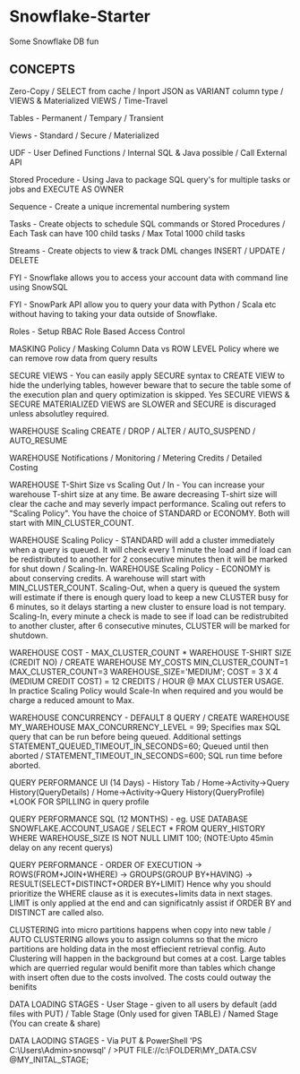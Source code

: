 # Snowflake-Starter
Some Snowflake DB fun

CONCEPTS
------------

Zero-Copy / SELECT from cache / Inport JSON as VARIANT column type / VIEWS & Materialized VIEWS / Time-Travel

Tables - Permanent / Tempary / Transient 

Views - Standard / Secure / Materialized

UDF - User Defined Functions / Internal SQL & Java possible / Call External API

Stored Procedure - Using Java to package SQL query's for multiple tasks or jobs and EXECUTE AS OWNER

Sequence - Create a unique incremental numbering system

Tasks - Create objects to schedule SQL commands or Stored Procedures / Each Task can have 100 child tasks / Max Total 1000 child tasks

Streams - Create objects to view & track DML changes INSERT / UPDATE / DELETE

FYI - Snowflake allows you to access your account data with command line using SnowSQL

FYI - SnowPark API allow you to query your data with Python / Scala etc without having to taking your data outside of Snowflake. 

Roles - Setup RBAC Role Based Access Control

MASKING Policy / Masking Column Data vs ROW LEVEL Policy where we can remove row data from query results

SECURE VIEWS - You can easily apply SECURE syntax to CREATE VIEW to hide the underlying tables, however beware that to secure the table some of the execution plan and query optimization is skipped.  Yes SECURE VIEWS & SECURE MATERIALIZED VIEWS are SLOWER and SECURE is discuraged unless absolutley required.

WAREHOUSE Scaling CREATE / DROP / ALTER / AUTO_SUSPEND / AUTO_RESUME

WAREHOUSE Notifications / Monitoring / Metering Credits / Detailed Costing 

WAREHOUSE T-Shirt Size vs Scaling Out / In - You can increase your warehouse T-shirt size at any time.  Be aware decreasing T-shirt size will clear the cache and may severly impact performance.  Scaling out refers to "Scaling Policy".  You have the choice of STANDARD or ECONOMY.  Both will start with MIN_CLUSTER_COUNT.  

WAREHOUSE Scaling Policy - STANDARD will add a cluster immediately when a query is queued.  It will check every 1 minute the load and if load can be redistributed to another for 2 consecutive minutes then it will be marked for shut down / Scaling-In.
WAREHOUSE Scaling Policy - ECONOMY is about conserving credits.  A warehouse will start with MIN_CLUSTER_COUNT.  Scaling-Out, when a query is queued the system will estimate if there is enough query load to keep a new CLUSTER busy for 6 minutes, so it delays starting a new cluster to ensure load is not tempary.  Scaling-In, every minute a check is made to see if load can be redistrubited to another cluster, after 6 consecutive minutes, CLUSTER will be marked for shutdown. 

WAREHOUSE COST - MAX_CLUSTER_COUNT * WAREHOUSE T-SHIRT SIZE (CREDIT NO) / CREATE WAREHOUSE MY_COSTS MIN_CLUSTER_COUNT=1 MAX_CLUSTER_COUNT=3 WAREHOUSE_SIZE='MEDIUM';
COST = 3 X 4 (MEDIUM CREDIT COST) = 12 CREDITS / HOUR @ MAX CLUSTER USAGE.  In practice Scaling Policy would Scale-In when required and you would be charge a reduced amount to Max.

WAREHOUSE CONCURRENCY - DEFAULT 8 QUERY / CREATE WAREHOUSE MY_WAREHOUSE MAX_CONCURRENCY_LEVEL = 99; Specifies max SQL query that can be run before being queued.  Additional settings STATEMENT_QUEUED_TIMEOUT_IN_SECONDS=60; Queued until then aborted / STATEMENT_TIMEOUT_IN_SECONDS=600; SQL run time before aborted.

QUERY PERFORMANCE UI (14 Days) - History Tab / Home->Activity->Query History(QueryDetails) / Home->Activity->Query History(QueryProfile) *LOOK FOR SPILLING in query profile

QUERY PERFORMANCE SQL (12 MONTHS) - eg. USE DATABASE SNOWFLAKE.ACCOUNT_USAGE / SELECT * FROM QUERY_HISTORY WHERE WAREHOUSE_SIZE IS NOT NULL LIMIT 100; (NOTE:Upto 45min delay on any recent querys)

QUERY PERFORMANCE - ORDER OF EXECUTION -> ROWS(FROM+JOIN+WHERE) -> GROUPS(GROUP BY+HAVING) -> RESULT(SELECT+DISTINCT+ORDER BY+LIMIT) Hence why you should prioritize the WHERE clause as it is executes+limits data in next stages.  LIMIT is only applied at the end and can significatnly assist if ORDER BY and DISTINCT are called also.

CLUSTERING into micro partitions happens when copy into new table / AUTO CLUSTERING allows you to assign columns so that the micro partitions are holding data in the most effiecient retrieval config.  Auto Clustering will happen in the background but comes at a cost.  Large tables which are querried regular would benifit more than tables which change with insert often due to the costs involved.  The costs could outway the benifits

DATA LOADING STAGES - User Stage - given to all users by default (add files with PUT) / Table Stage (Only used for given TABLE) / Named Stage (You can create & share)

DATA LAODING STAGES - Via PUT & PowerShell 'PS C:\Users\Admin>snowsql' / >PUT FILE://c:\\FOLDER\\MY_DATA.CSV @MY_INITAL_STAGE;
